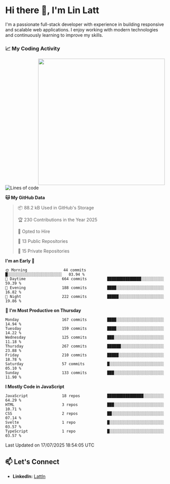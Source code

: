 # Hi there 👋, I'm Lin Latt

I'm a passionate full-stack developer with experience in building responsive and scalable web applications. I enjoy working with modern technologies and continuously learning to improve my skills.

### 📈 My Coding Activity 
<img src="https://github.com/user-attachments/assets/6cec4854-3eec-4600-9120-9be1d3cb2bfe"  width="400px" align="right">

<!--START_SECTION:waka-->
![Lines of code](https://img.shields.io/badge/From%20Hello%20World%20I%27ve%20Written-490.9%20thousand%20lines%20of%20code-blue)

**🐱 My GitHub Data** 

> 📦 88.2 kB Used in GitHub's Storage 
 > 
> 🏆 230 Contributions in the Year 2025
 > 
> 💼 Opted to Hire
 > 
> 📜 13 Public Repositories 
 > 
> 🔑 15 Private Repositories 
 > 
**I'm an Early 🐤** 

```text
🌞 Morning                44 commits          █░░░░░░░░░░░░░░░░░░░░░░░░   03.94 % 
🌆 Daytime                664 commits         ███████████████░░░░░░░░░░   59.39 % 
🌃 Evening                188 commits         ████░░░░░░░░░░░░░░░░░░░░░   16.82 % 
🌙 Night                  222 commits         █████░░░░░░░░░░░░░░░░░░░░   19.86 % 
```
📅 **I'm Most Productive on Thursday** 

```text
Monday                   167 commits         ████░░░░░░░░░░░░░░░░░░░░░   14.94 % 
Tuesday                  159 commits         ████░░░░░░░░░░░░░░░░░░░░░   14.22 % 
Wednesday                125 commits         ███░░░░░░░░░░░░░░░░░░░░░░   11.18 % 
Thursday                 267 commits         ██████░░░░░░░░░░░░░░░░░░░   23.88 % 
Friday                   210 commits         █████░░░░░░░░░░░░░░░░░░░░   18.78 % 
Saturday                 57 commits          █░░░░░░░░░░░░░░░░░░░░░░░░   05.10 % 
Sunday                   133 commits         ███░░░░░░░░░░░░░░░░░░░░░░   11.90 % 
```


**I Mostly Code in JavaScript** 

```text
JavaScript               18 repos            ████████████████░░░░░░░░░   64.29 % 
HTML                     3 repos             ███░░░░░░░░░░░░░░░░░░░░░░   10.71 % 
CSS                      2 repos             ██░░░░░░░░░░░░░░░░░░░░░░░   07.14 % 
Svelte                   1 repo              █░░░░░░░░░░░░░░░░░░░░░░░░   03.57 % 
TypeScript               1 repo              █░░░░░░░░░░░░░░░░░░░░░░░░   03.57 % 
```




 Last Updated on 17/07/2025 18:54:05 UTC
<!--END_SECTION:waka-->

## 📫 Let's Connect

- **LinkedIn:** [Lattln](https://linkedin.com/in/lin-latt)
<!-- - **Portfolio:** [Your Portfolio](https://yourportfolio.com) -->

